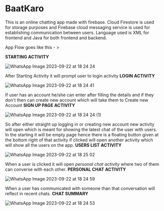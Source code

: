 # BaatKaro
This is an online chatting app made with firebase.
Cloud Firestore is used for storage purposes and Firebase cloud messaging service is used for establishing communication between users.
Language used is XML for frontend and Java for both frontend and backend.

App Flow goes like this - >

**STARTING ACTIVITY**


![WhatsApp Image 2023-09-22 at 18 24 24](https://github.com/NikilSharma1/BaatKaro/assets/91516900/0bc81c8e-ca0d-40d2-95a5-8228e506c0cc)

After Starting Activity it will prompt user to login activity
**LOGIN ACTIVITY**


![WhatsApp Image 2023-09-22 at 18 24 41](https://github.com/NikilSharma1/BaatKaro/assets/91516900/2e8fe72e-b3ef-418c-8525-aacc10debba0)

If user has an account he/she can enter after filling the details and if they don't then can create new account which will take them to Create new Account
**SIGN UP PAGE ACTIVITY**


![WhatsApp Image 2023-09-22 at 18 24 24 (1)](https://github.com/NikilSharma1/BaatKaro/assets/91516900/707f1b74-f3f6-44a1-86e4-4a40d9ca92f2)

So after either straight up logging in or creating new account new activity will open which is meant for showing the latest chat of the user with users.
In the starting it will be empty page hence there is a floating button given at the bottom right of that activity if clicked will open another activity which will 
show all the users on the app.
**USERS LIST ACTIVITY**


![WhatsApp Image 2023-09-22 at 18 25 02](https://github.com/NikilSharma1/BaatKaro/assets/91516900/9310287e-103f-4e77-b269-0ebe3dc14275)

When a user is clicked it will open *personal chat activity* where two of them can converse with each other.
**PERSONAL CHAT ACTIVITY**


![WhatsApp Image 2023-09-22 at 18 24 59](https://github.com/NikilSharma1/BaatKaro/assets/91516900/c4a583d3-2abb-45c1-86d5-a87c48052d01)

When a user has communicated with someone than that conversation will reflect in recent chats.
**CHAT SUMMARY**


![WhatsApp Image 2023-09-22 at 18 24 53](https://github.com/NikilSharma1/BaatKaro/assets/91516900/b5c2ad22-6441-40da-9150-351d8364f190)




